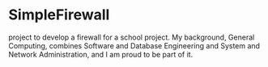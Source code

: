 # SimpleFirewall
project to develop a firewall for a school project. My background, General Computing, combines Software and Database Engineering and System and Network Administration, and I am proud to be part of it.
